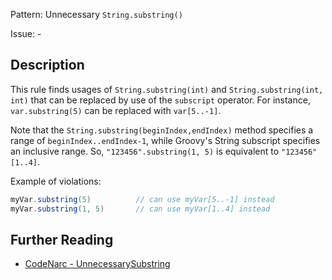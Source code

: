 Pattern: Unnecessary `String.substring()`

Issue: -

## Description

This rule finds usages of `String.substring(int)` and `String.substring(int, int)` that can be replaced by use of the `subscript` operator. For instance, `var.substring(5)` can be replaced with `var[5..-1]`.

Note that the `String.substring(beginIndex,endIndex)` method specifies a range of `beginIndex..endIndex-1`, while Groovy's String subscript specifies an inclusive range. So, `"123456".substring(1, 5)` is equivalent to `"123456"[1..4]`.

Example of violations:

``` groovy
myVar.substring(5)          // can use myVar[5..-1] instead
myVar.substring(1, 5)       // can use myVar[1..4] instead
```

## Further Reading

* [CodeNarc - UnnecessarySubstring](http://codenarc.sourceforge.net/codenarc-rules-unnecessary.html#UnnecessarySubstring)